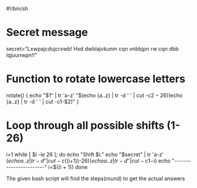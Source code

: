  #!/bin/sh

# Secret message
secret="Lxwpajcdujcrxwb! Hxd dwblajvkunm cqn vnbbjpn rw cqn dbb lqjuunwpn!!"

# Function to rotate lowercase letters
rotate() {
  echo "$1" | tr 'a-z' "$(echo {a..z} | tr -d ' ' | cut -c$2-26)$(echo {a..z} | tr -d ' ' | cut -c1-$2)"
}

# Loop through all possible shifts (1-26)
i=1
while [ $i -le 26 ]; do
  echo "Shift $i:"
  echo "$secret" | tr 'a-z' $(echo {a..z} | tr -d ' ' | cut -c$((i+1))-26)$(echo {a..z} | tr -d ' ' | cut -c1-$i)
  echo "-----------------------"
  i=$((i + 1))
done




The given bash script will find the steps(round) to get the actual answers 